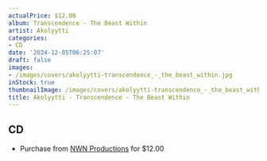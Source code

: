 ```yaml
---
actualPrice: $12.00
album: Transcendence - The Beast Within
artist: Akolyytti
categories:
- CD
date: '2024-12-05T06:25:07'
draft: false
images:
- /images/covers/akolyytti-transcendence_-_the_beast_within.jpg
inStock: true
thumbnailImage: /images/covers/akolyytti-transcendence_-_the_beast_within-thumb.jpg
title: Akolyytti - Transcendence - The Beast Within
---
```


## CD
* Purchase from [NWN Productions](http://shop.nwnprod.com/index.php?route=product/product&path=93&product_id=46689&sort=pd.name&order=ASC) for $12.00
